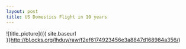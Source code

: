 ```yaml
---
layout: post
title: US Domestics Flight in 10 years
---
```

![title_picture]({{ site.baseurl }}http://bl.ocks.org/lhduy/raw/f2ef6174923456e3a8847d168984a356/)

